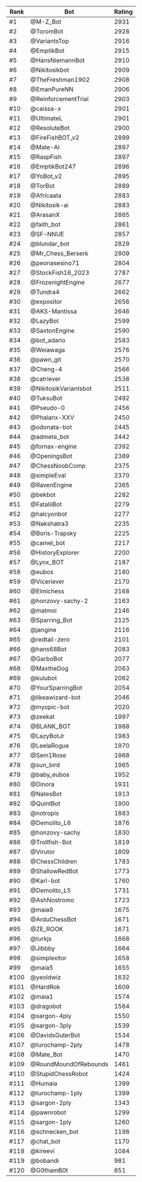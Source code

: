 Rank|Bot|Rating
---|---|---
#1|@M-Z_Bot|2931
#2|@ToromBot|2928
#3|@VariantsTop|2916
#4|@EmptikBot|2915
#5|@HansNiemannBot|2910
#6|@Nikitosikbot|2909
#7|@TheFreshman1902|2908
#8|@EmanPureNN|2906
#9|@ReinforcementTrial|2903
#10|@caissa-x|2901
#11|@UltimateL|2901
#12|@ResoluteBot|2900
#13|@FireFishBOT_v2|2899
#14|@Mate-AI|2897
#15|@RaspFish|2897
#16|@EmptikBot247|2896
#17|@YoBot_v2|2895
#18|@TorBot|2889
#19|@Africaata|2883
#20|@Nikitosik-ai|2883
#21|@ArasanX|2865
#22|@faith_bot|2861
#23|@SF-NNUE|2857
#24|@blundar_bot|2829
#25|@Mr_Chess_Berserk|2809
#26|@peonasesino71|2804
#27|@StockFish16_2023|2787
#28|@FrozenightEngine|2677
#29|@Tundra4|2662
#30|@expositor|2656
#31|@AKS-Mantissa|2646
#32|@LazyBot|2599
#33|@SaxtonEngine|2590
#34|@bot_adario|2583
#35|@Weiawaga|2576
#36|@pawn_git|2570
#37|@Cheng-4|2566
#38|@catriever|2538
#39|@NikitosikVariantsbot|2511
#40|@TuksuBot|2492
#41|@Pseudo-0|2456
#42|@Phalanx-XXV|2450
#43|@odonata-bot|2445
#44|@admete_bot|2442
#45|@fornax-engine|2392
#46|@OpeningsBot|2389
#47|@ChessNoobComp|2375
#48|@simpleEval|2370
#49|@RavenEngine|2365
#50|@bekbot|2282
#51|@FataliiBot|2279
#52|@halcyonbot|2277
#53|@Nakshatra3|2235
#54|@Boris-Trapsky|2225
#55|@camel_bot|2217
#56|@HistoryExplorer|2200
#57|@Lynx_BOT|2187
#58|@eubos|2180
#59|@Viceriever|2170
#60|@Elmichess|2168
#61|@honzovy-sachy-2|2163
#62|@matmoi|2146
#63|@Sparring_Bot|2125
#64|@jangine|2116
#65|@redtail-zero|2101
#66|@hans68Bot|2083
#67|@GarboBot|2077
#68|@MaxtheDog|2063
#69|@kulubot|2062
#70|@YourSparringBot|2054
#71|@likeawizard-bot|2046
#72|@myopic-bot|2020
#73|@zeekat|1997
#74|@BLANK_BOT|1988
#75|@LazyBotJr|1983
#76|@LeelaRogue|1970
#77|@Sem1Rose|1968
#78|@sun_bird|1965
#79|@baby_eubos|1952
#80|@Dinora|1931
#81|@NatesBot|1913
#82|@QuintBot|1900
#83|@notropis|1883
#84|@Demolito_L6|1876
#85|@honzovy-sachy|1830
#86|@Trollfish-Bot|1819
#87|@Virutor|1809
#88|@ChessChildren|1783
#89|@ShallowRedBot|1773
#90|@Karl-bot|1760
#91|@Demolito_L5|1731
#92|@AshNostromo|1723
#93|@maia9|1675
#94|@ArduChessBot|1671
#95|@ZE_ROOK|1671
#96|@turkjs|1668
#97|@Jibbby|1664
#98|@simplexitor|1658
#99|@maia5|1655
#100|@yeoldwiz|1632
#101|@HardRok|1609
#102|@maia1|1574
#103|@dragobot|1564
#104|@sargon-4ply|1550
#105|@sargon-3ply|1539
#106|@DavidsGuterBot|1534
#107|@turochamp-2ply|1478
#108|@Mate_Bot|1470
#109|@RoundMoundOfRebounds|1461
#110|@StupidChessRobot|1424
#111|@Humaia|1399
#112|@turochamp-1ply|1399
#113|@sargon-2ply|1343
#114|@pawnrobot|1299
#115|@sargon-1ply|1260
#116|@schnecken_bot|1198
#117|@chat_bot|1170
#118|@kireevi|1084
#119|@bobandi|981
#120|@G0thamB0t|651
